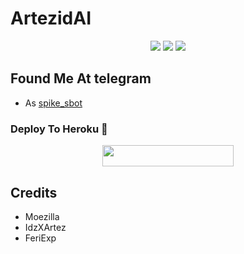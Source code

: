 # ArtezidAI

<p align="center">
    <a href="https://github.com/idzero23/ArtezidAI"> <img src="https://img.shields.io/github/repo-size/idzero23/ArtezidAI?color=orange&logo=github&logoColor=green&style=for-the-badge" /></a>
    <a href="https://github.com/idzero23/ArtezidAI/commits/prince"> <img src="https://img.shields.io/github/last-commit/idzero23/ArtezidAI?color=brown&logo=github&logoColor=green&style=for-the-badge" /></a>
    <a href="https://github.com/idzero23/ArtezidAI/issues"> <img src="https://img.shields.io/github/issues/idzero23/ArtezidAI?color=blueviolet&logo=github&logoColor=green&style=for-the-badge" /></a>
</p>

## Found Me At telegram
* As [spike_sbot](https://t.me/spkie_sbot)

### Deploy To Heroku 📡</h4>

<p align="center"><a href="https://heroku.com/deploy?template=https://github.com/idzero23/SaintAries"> <img src="https://img.shields.io/badge/Deploy%20To%20Heroku-blueviolet?style=for-the-badge&logo=heroku" width="210" height="34.45"/></a></p>


## Credits

* Moezilla
* IdzXArtez
* FeriExp
